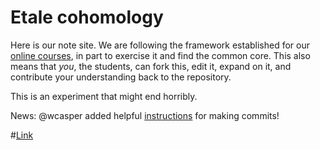 Etale cohomology
================

Here is our note site. We are following the framework established for our [online courses](maxlieblich.github.io/math126), in part to exercise it and find the common core. This also means that *you*, the students, can fork this, edit it, expand on it, and contribute your understanding back to the repository.

This is an experiment that might end horribly.

News: @wcasper added helpful [instructions](instructions.md) for making commits!

#[Link](http://maxlieblich.github.io/etalecohomology/)